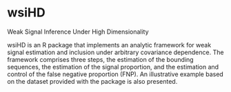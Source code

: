 # wsiHD

Weak Signal Inference Under High Dimensionality

wsiHD is an R package that implements an analytic framework for weak signal estimation and inclusion under arbitrary covariance dependence. The framework comprises three steps, the estimation of the bounding sequences, the estimation of the signal proportion, and the estimation and control of the false negative proportion (FNP). An illustrative example based on the dataset provided with the package is also presented. 
